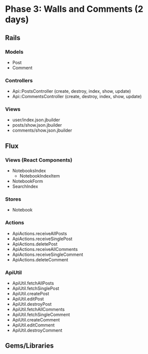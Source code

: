 # Phase 3: Walls and Comments (2 days)

## Rails
### Models
* Post
* Comment

### Controllers
* Api::PostsController (create, destroy, index, show, update)
* Api::CommentsController (create, destroy, index, show, update)

### Views
* user/index.json.jbuilder
* posts/show.json.jbuilder
* comments/show.json.jbuilder

## Flux
### Views (React Components)
* NotebooksIndex
  - NotebookIndexItem
* NotebookForm
* SearchIndex

### Stores
* Notebook

### Actions
* ApiActions.receiveAllPosts
* ApiActions.receiveSinglePost
* ApiActions.deletePost
* ApiActions.receiveAllComments
* ApiActions.receiveSingleComment
* ApiActions.deleteComment
### ApiUtil
* ApiUtil.fetchAllPosts
* ApiUtil.fetchSinglePost
* ApiUtil.createPost
* ApiUtil.editPost
* ApiUtil.destroyPost
* ApiUtil.fetchAllComments
* ApiUtil.fetchSingleComment
* ApiUtil.createComment
* ApiUtil.editComment
* ApiUtil.destroyComment

## Gems/Libraries
